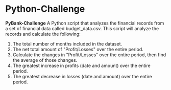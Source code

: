 # Python-Challenge
<b>PyBank-Challenge</b>
A Python script that analyzes the financial records from a set of financial data called budget_data.csv. This script will analyze the records and calculate the following:
1. The total number of months included in the dataset.
2. The net total amount of "Profit/Losses" over the entire period.
3. Calculate the changes in "Profit/Losses" over the entire period, then find the average of those changes.
4. The greatest increase in profits (date and amount) over the entire period.
5. The greatest decrease in losses (date and amount) over the entire period.
